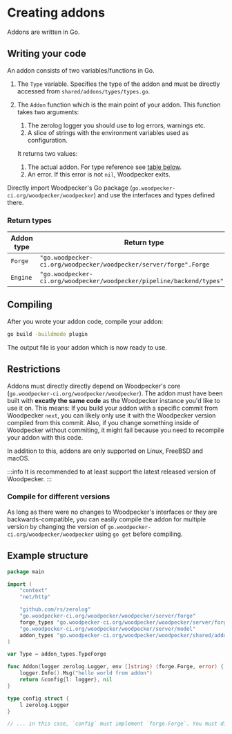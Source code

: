 # Creating addons

Addons are written in Go.

## Writing your code

An addon consists of two variables/functions in Go.

1. The `Type` variable. Specifies the type of the addon and must be directly accessed from `shared/addons/types/types.go`.
2. The `Addon` function which is the main point of your addon.
   This function takes two arguments:
    1. The zerolog logger you should use to log errors, warnings etc.
    2. A slice of strings with the environment variables used as configuration.

   It returns two values:
    1. The actual addon. For type reference see [table below](#return-types).
    2. An error. If this error is not `nil`, Woodpecker exits.

Directly import Woodpecker's Go package (`go.woodpecker-ci.org/woodpecker/woodpecker`) and use the interfaces and types defined there.

### Return types

| Addon type | Return type |
| --- | --- |
| `Forge` | `"go.woodpecker-ci.org/woodpecker/woodpecker/server/forge".Forge` |
| `Engine` | `"go.woodpecker-ci.org/woodpecker/woodpecker/pipeline/backend/types".Engine` |

## Compiling

After you wrote your addon code, compile your addon:

```sh
go build -buildmode plugin
```

The output file is your addon which is now ready to use.

## Restrictions

Addons must directly directly depend on Woodpecker's core (`go.woodpecker-ci.org/woodpecker/woodpecker`).
The addon must have been built with **excatly the same code** as the Woodpecker instance you'd like to use it on. This means: If you build your addon with a specific commit from Woodpecker `next`, you can likely only use it with the Woodpecker version compiled from this commit.
Also, if you change something inside of Woodpecker without commiting, it might fail because you need to recompile your addon with this code.

In addition to this, addons are only supported on Linux, FreeBSD and macOS.

:::info
It is recommended to at least support the latest released version of Woodpecker.
:::

### Compile for different versions

As long as there were no changes to Woodpecker's interfaces or they are backwards-compatible, you can easily compile the addon for multiple version by changing the version of `go.woodpecker-ci.org/woodpecker/woodpecker` using `go get` before compiling.

## Example structure

```go
package main

import (
	"context"
	"net/http"

	"github.com/rs/zerolog"
	"go.woodpecker-ci.org/woodpecker/woodpecker/server/forge"
	forge_types "go.woodpecker-ci.org/woodpecker/woodpecker/server/forge/types"
	"go.woodpecker-ci.org/woodpecker/woodpecker/server/model"
	addon_types "go.woodpecker-ci.org/woodpecker/woodpecker/shared/addon/types"
)

var Type = addon_types.TypeForge

func Addon(logger zerolog.Logger, env []string) (forge.Forge, error) {
	logger.Info().Msg("hello world from addon")
	return &config{l: logger}, nil
}

type config struct {
	l zerolog.Logger
}

// ... in this case, `config` must implement `forge.Forge`. You must directly use Woodpecker's packages - see imports above.
```

